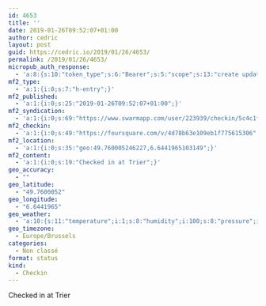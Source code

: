 ```yaml
---
id: 4653
title: ''
date: 2019-01-26T09:52:07+01:00
author: cedric
layout: post
guid: https://cedric.io/2019/01/26/4653/
permalink: /2019/01/26/4653/
micropub_auth_response:
  - 'a:8:{s:10:"token_type";s:6:"Bearer";s:5:"scope";s:13:"create update";s:2:"me";s:18:"https://cedric.io/";s:9:"issued_by";s:45:"https://cedric.io/wp-json/indieauth/1.0/token";s:9:"client_id";s:27:"https://ownyourswarm.p3k.io";s:9:"issued_at";i:1542614471;s:4:"user";i:1;s:13:"last_accessed";i:1548492745;}'
mf2_type:
  - 'a:1:{i:0;s:7:"h-entry";}'
mf2_published:
  - 'a:1:{i:0;s:25:"2019-01-26T09:52:07+01:00";}'
mf2_syndication:
  - 'a:1:{i:0;s:69:"https://www.swarmapp.com/user/223939/checkin/5c4c1fb7872f7d002ce8d0e6";}'
mf2_checkin:
  - 'a:1:{i:0;s:49:"https://foursquare.com/v/4d78b63e109eb1f775615306";}'
mf2_location:
  - 'a:1:{i:0;s:35:"geo:49.760005246227,6.6441965103149";}'
mf2_content:
  - 'a:1:{i:0;s:19:"Checked in at Trier";}'
geo_accuracy:
  - ""
geo_latitude:
  - "49.7600052"
geo_longitude:
  - "6.6441965"
geo_weather:
  - 'a:10:{s:11:"temperature";i:1;s:8:"humidity";i:100;s:8:"pressure";i:1011;s:10:"cloudiness";i:90;s:4:"wind";a:2:{s:5:"speed";d:3.6;s:6:"degree";i:230;}s:7:"summary";s:3:"fog";s:4:"icon";s:6:"wi-fog";s:10:"visibility";i:100;s:7:"sunrise";s:25:"2019-01-26T08:14:13+01:00";s:6:"sunset";s:25:"2019-01-26T17:17:33+01:00";}'
geo_timezone:
  - Europe/Brussels
categories:
  - Non classé
format: status
kind:
  - Checkin
---
```

Checked in at Trier